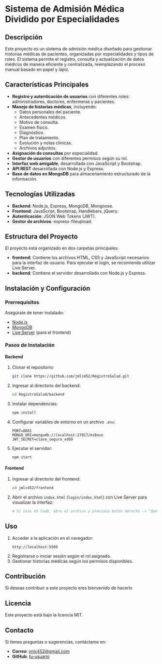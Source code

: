# Sistema de Admisión Médica Dividido por Especialidades

## Descripción
Este proyecto es un sistema de admisión médica diseñado para gestionar historias médicas de pacientes, organizadas por especialidades y tipos de roles. El sistema permite el registro, consulta y actualización de datos médicos de manera eficiente y centralizada, reemplazando el proceso manual basado en papel y lápiz.

## Características Principales
- **Registro y autenticación de usuarios** con diferentes roles: administradores, doctores, enfermeras y pacientes.
- **Manejo de historias médicas**, incluyendo:
  - Datos personales del paciente.
  - Antecedentes médicos.
  - Motivo de consulta.
  - Examen físico.
  - Diagnóstico.
  - Plan de tratamiento.
  - Evolución y notas clínicas.
  - Archivos adjuntos.
- **Asignación de consultas** por especialidad.
- **Gestor de usuarios** con diferentes permisos según su rol.
- **Interfaz web amigable**, desarrollada con JavaScript y Bootstrap.
- **API REST** desarrollada con Node.js y Express.
- **Base de datos en MongoDB** para almacenamiento estructurado de la información.

## Tecnologías Utilizadas
- **Backend**: Node.js, Express, MongoDB, Mongoose.
- **Frontend**: JavaScript, Bootstrap, Handlebars, jQuery.
- **Autenticación**: JSON Web Tokens (JWT).
- **Gestor de archivos**: express-fileupload.

## Estructura del Proyecto
El proyecto está organizado en dos carpetas principales:
- **frontend**: Contiene los archivos HTML, CSS y JavaScript necesarios para la interfaz de usuario. Para ejecutar el login, se recomienda utilizar Live Server.
- **backend**: Contiene el servidor desarrollado con Node.js y Express. 

## Instalación y Configuración
### Prerrequisitos
Asegúrate de tener instalado:
- [Node.js](https://nodejs.org/)
- [MongoDB](https://www.mongodb.com/)
- [Live Server](https://marketplace.visualstudio.com/items?itemName=ritwickdey.LiveServer) (para el frontend)

### Pasos de Instalación
#### Backend
1. Clonar el repositorio:
   ```sh
   git clone https://github.com/jmlc452/RegistroSalud.git
   ```
2. Ingresar al directorio del backend:
   ```sh
   cd RegistroSalud/backend
   ```
3. Instalar dependencias:
   ```sh
   npm install
   ```
4. Configurar variables de entorno en un archivo `.env`:
   ```env
   PORT=8081
   MONGO_URI=mongodb://localhost:27017/miBase
   JWT_SECRET=clave_segura_xd69
   ```
5. Ejecutar el servidor:
   ```sh
   npm start
   ```

#### Frontend
1. Ingresar al directorio del frontend:
   ```sh
   cd jmlc452/frontend
   ```
2. Abrir el archivo `index.html` (`login/index.html`) con Live Server para visualizar la interfaz:
   ```sh
   # Si usas VS Code, abre el archivo y presiona botón derecho -> "Open with Live Server"
   ```

## Uso
1. Acceder a la aplicación en el navegador:
   ```
   http://localhost:5500
   ```
2. Registrarse o iniciar sesión según el rol asignado.
3. Gestionar historias médicas según los permisos disponibles.

## Contribución
Si deseas contribuir a este proyecto eres bienvenido de hacerlo

## Licencia
Este proyecto está bajo la licencia MIT.

## Contacto
Si tienes preguntas o sugerencias, contáctame en:
- **Correo**: jmlc452@gmail.com
- **GitHub**: [tu-usuario](https://github.com/jmlc452)

